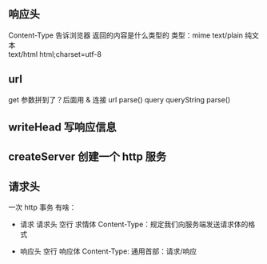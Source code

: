 ## 响应头 
Content-Type 告诉浏览器 返回的内容是什么类型的
类型：mime   text/plain 纯文本   
              text/html html;charset=utf-8

## url 
get 参数拼到了？后面用 & 连接
url parse() query 
queryString parse() 

## writeHead 写响应信息
## createServer 创建一个 http 服务


## 请求头
一次 http 事务 有啥：
- 请求
请求头 空行 求情体
Content-Type：规定我们向服务端发送请求体的格式
  
- 响应头 空行 响应体
Content-Type:
通用首部：请求/响应
